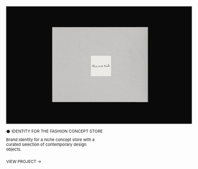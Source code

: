 ![Картинка](6b8b5e191341535.65ca263de9fa9.png)

<div style="margin-top: 2px; margin-bottom: 10px; font-family: 'Inter', sans-serif; font-size: 11px; line-height: 13px;">
  𒊹 IDENTITY FOR THE FASHION CONCEPT STORE
</div>

<div style="margin-bottom: 20px; width: 250px; font-family: 'Inter', sans-serif; font-size: 11px; line-height: 13px;">
  Brand Identity for a niche concept store with a curated selection of contemporary design objects.
</div>

<div style="margin-bottom: 20px; font-family: 'Inter', sans-serif; font-size: 11px; line-height: 13px;">
  VIEW PROJECT →
</div>

<style>
p {
font-family: 'Inter', sans-serif; font-size: 12px; line-height: 13px;"
}
</style>

<head>
<link rel="preconnect" href="https://fonts.googleapis.com">
<link rel="preconnect" href="https://fonts.gstatic.com" crossorigin>
<link href="https://fonts.googleapis.com/css2?family=Inter:wght@440&display=swap" rel="stylesheet">
<head>
